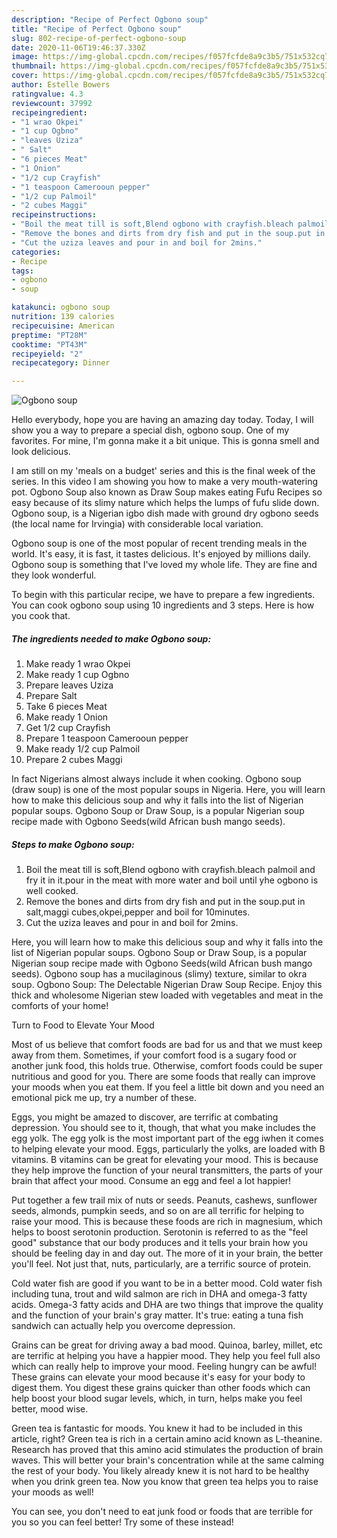 ```yaml
---
description: "Recipe of Perfect Ogbono soup"
title: "Recipe of Perfect Ogbono soup"
slug: 802-recipe-of-perfect-ogbono-soup
date: 2020-11-06T19:46:37.330Z
image: https://img-global.cpcdn.com/recipes/f057fcfde8a9c3b5/751x532cq70/ogbono-soup-recipe-main-photo.jpg
thumbnail: https://img-global.cpcdn.com/recipes/f057fcfde8a9c3b5/751x532cq70/ogbono-soup-recipe-main-photo.jpg
cover: https://img-global.cpcdn.com/recipes/f057fcfde8a9c3b5/751x532cq70/ogbono-soup-recipe-main-photo.jpg
author: Estelle Bowers
ratingvalue: 4.3
reviewcount: 37992
recipeingredient:
- "1 wrao Okpei"
- "1 cup Ogbno"
- "leaves Uziza"
- " Salt"
- "6 pieces Meat"
- "1 Onion"
- "1/2 cup Crayfish"
- "1 teaspoon Camerooun pepper"
- "1/2 cup Palmoil"
- "2 cubes Maggi"
recipeinstructions:
- "Boil the meat till is soft,Blend ogbono with crayfish.bleach palmoil and fry it in it.pour in the meat with more water and boil until yhe ogbono is well cooked."
- "Remove the bones and dirts from dry fish and put in the soup.put in salt,maggi cubes,okpei,pepper and boil for 10minutes."
- "Cut the uziza leaves and pour in and boil for 2mins."
categories:
- Recipe
tags:
- ogbono
- soup

katakunci: ogbono soup 
nutrition: 139 calories
recipecuisine: American
preptime: "PT28M"
cooktime: "PT43M"
recipeyield: "2"
recipecategory: Dinner

---
```



![Ogbono soup](https://img-global.cpcdn.com/recipes/f057fcfde8a9c3b5/751x532cq70/ogbono-soup-recipe-main-photo.jpg)

Hello everybody, hope you are having an amazing day today. Today, I will show you a way to prepare a special dish, ogbono soup. One of my favorites. For mine, I'm gonna make it a bit unique. This is gonna smell and look delicious.

I am still on my &#39;meals on a budget&#39; series and this is the final week of the series. In this video I am showing you how to make a very mouth-watering pot. Ogbono Soup also known as Draw Soup makes eating Fufu Recipes so easy because of its slimy nature which helps the lumps of fufu slide down. Ogbono soup, is a Nigerian igbo dish made with ground dry ogbono seeds (the local name for Irvingia) with considerable local variation.

Ogbono soup is one of the most popular of recent trending meals in the world. It's easy, it is fast, it tastes delicious. It's enjoyed by millions daily. Ogbono soup is something that I've loved my whole life. They are fine and they look wonderful.


To begin with this particular recipe, we have to prepare a few ingredients. You can cook ogbono soup using 10 ingredients and 3 steps. Here is how you cook that.

<!--inarticleads1-->

##### The ingredients needed to make Ogbono soup:

1. Make ready 1 wrao Okpei
1. Make ready 1 cup Ogbno
1. Prepare leaves Uziza
1. Prepare  Salt
1. Take 6 pieces Meat
1. Make ready 1 Onion
1. Get 1/2 cup Crayfish
1. Prepare 1 teaspoon Camerooun pepper
1. Make ready 1/2 cup Palmoil
1. Prepare 2 cubes Maggi


In fact Nigerians almost always include it when cooking. Ogbono soup (draw soup) is one of the most popular soups in Nigeria. Here, you will learn how to make this delicious soup and why it falls into the list of Nigerian popular soups. Ogbono Soup or Draw Soup, is a popular Nigerian soup recipe made with Ogbono Seeds(wild African bush mango seeds). 

<!--inarticleads2-->

##### Steps to make Ogbono soup:

1. Boil the meat till is soft,Blend ogbono with crayfish.bleach palmoil and fry it in it.pour in the meat with more water and boil until yhe ogbono is well cooked.
1. Remove the bones and dirts from dry fish and put in the soup.put in salt,maggi cubes,okpei,pepper and boil for 10minutes.
1. Cut the uziza leaves and pour in and boil for 2mins.


Here, you will learn how to make this delicious soup and why it falls into the list of Nigerian popular soups. Ogbono Soup or Draw Soup, is a popular Nigerian soup recipe made with Ogbono Seeds(wild African bush mango seeds). Ogbono soup has a mucilaginous (slimy) texture, similar to okra soup. Ogbono Soup: The Delectable Nigerian Draw Soup Recipe. Enjoy this thick and wholesome Nigerian stew loaded with vegetables and meat in the comforts of your home! 

Turn to Food to Elevate Your Mood


Most of us believe that comfort foods are bad for us and that we must keep away from them. Sometimes, if your comfort food is a sugary food or another junk food, this holds true. Otherwise, comfort foods could be super nutritious and good for you. There are some foods that really can improve your moods when you eat them. If you feel a little bit down and you need an emotional pick me up, try a number of these.

Eggs, you might be amazed to discover, are terrific at combating depression. You should see to it, though, that what you make includes the egg yolk. The egg yolk is the most important part of the egg iwhen it comes to helping elevate your mood. Eggs, particularly the yolks, are loaded with B vitamins. B vitamins can be great for elevating your mood. This is because they help improve the function of your neural transmitters, the parts of your brain that affect your mood. Consume an egg and feel a lot happier!

Put together a few trail mix of nuts or seeds. Peanuts, cashews, sunflower seeds, almonds, pumpkin seeds, and so on are all terrific for helping to raise your mood. This is because these foods are rich in magnesium, which helps to boost serotonin production. Serotonin is referred to as the "feel good" substance that our body produces and it tells your brain how you should be feeling day in and day out. The more of it in your brain, the better you'll feel. Not just that, nuts, particularly, are a terrific source of protein.

Cold water fish are good if you want to be in a better mood. Cold water fish including tuna, trout and wild salmon are rich in DHA and omega-3 fatty acids. Omega-3 fatty acids and DHA are two things that improve the quality and the function of your brain's gray matter. It's true: eating a tuna fish sandwich can actually help you overcome depression. 

Grains can be great for driving away a bad mood. Quinoa, barley, millet, etc are terrific at helping you have a happier mood. They help you feel full also which can really help to improve your mood. Feeling hungry can be awful! These grains can elevate your mood because it's easy for your body to digest them. You digest these grains quicker than other foods which can help boost your blood sugar levels, which, in turn, helps make you feel better, mood wise.

Green tea is fantastic for moods. You knew it had to be included in this article, right? Green tea is rich in a certain amino acid known as L-theanine. Research has proved that this amino acid stimulates the production of brain waves. This will better your brain's concentration while at the same calming the rest of your body. You likely already knew it is not hard to be healthy when you drink green tea. Now you know that green tea helps you to raise your moods as well!

You can see, you don't need to eat junk food or foods that are terrible for you so you can feel better! Try some of these instead!


